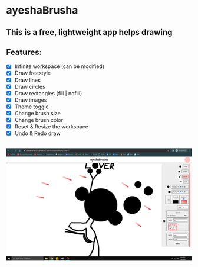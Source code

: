 # ayeshaBrusha

## This is a free, lightweight app helps drawing

## Features:

-   [x] Infinite workspace (can be modified)
-   [x] Draw freestyle
-   [x] Draw lines
-   [x] Draw circles
-   [x] Draw rectangles (fill | nofill)
-   [x] Draw images
-   [x] Theme toggle
-   [x] Change brush size
-   [x] Change brush color
-   [x] Reset & Resize the workspace
-   [x] Undo & Redo draw

<br />
<img alt="sample-canvas-by-ayesha" src="a-sample-canvas-created-by-me-on-the-desktop.png" />
